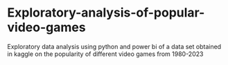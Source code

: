 # Exploratory-analysis-of-popular-video-games
Exploratory data analysis using python and power bi of a data set obtained in kaggle on the popularity of different video games from 1980-2023
